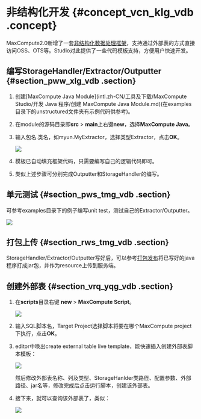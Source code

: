 # 非结构化开发 {#concept_vcn_klg_vdb .concept}

MaxCompute2.0新增了一套[非结构化数据处理框架](../../../../intl.zh-CN/用户指南/处理非结构化数据/访问OSS非结构化数据.md)，支持通过外部表的方式直接访问OSS、OTS等。Studio对此提供了一些代码模板支持，方便用户快速开发。

## 编写StorageHandler/Extractor/Outputter {#section_pww_xlg_vdb .section}

1.  创建[MaxCompute Java Module](intl.zh-CN/工具及下载/MaxCompute Studio/开发 Java 程序/创建 MaxCompute Java Module.md)\(在examples目录下的unstructured文件夹有示例代码供参考\)。
2.  在module的源码目录即**src** \> **main**上右键**new**，选择**MaxCompute Java**。
3.  输入包名.类名，如myun.MyExtractor，选择类型Extractor，点击**OK**。

    ![](http://static-aliyun-doc.oss-cn-hangzhou.aliyuncs.com/assets/img/12132/2044_zh-CN.png)

4.  模板已自动填充框架代码，只需要编写自己的逻辑代码即可。
5.  类似上述步骤可分别完成Outputter和StorageHandler的编写。

## 单元测试 {#section_pws_tmg_vdb .section}

可参考examples目录下的例子编写unit test，测试自己的Extractor/Outputter。

![](http://static-aliyun-doc.oss-cn-hangzhou.aliyuncs.com/assets/img/12132/2037_zh-CN.png)

## 打包上传 {#section_rws_tmg_vdb .section}

StorageHandler/Extractor/Outputter写好后，可以参考[打包发布](https://www.alibabacloud.com/help/doc-detail/50904.htm)将已写好的java程序打成jar包，并作为resource上传到服务端。

## 创建外部表 {#section_vrq_yqg_vdb .section}

1.  在**scripts**目录右键 **new** \> **MaxCompute Script**。

    ![](http://static-aliyun-doc.oss-cn-hangzhou.aliyuncs.com/assets/img/12132/2046_zh-CN.png)

2.  输入SQL脚本名，Target Project选择脚本将要在哪个MaxCompute project下执行，点击**OK**。
3.  editor中唤出create external table live template，能快速插入创建外部表脚本模板：

    ![](http://static-aliyun-doc.oss-cn-hangzhou.aliyuncs.com/assets/img/12132/2039_zh-CN.png)

    然后修改外部表名称、列及类型、StorageHanlder类路径、配置参数、外部路径、jar名等，修改完成后点击运行脚本，创建该外部表。

4.  接下来，就可以查询该外部表了，类似：

    ![](http://static-aliyun-doc.oss-cn-hangzhou.aliyuncs.com/assets/img/12132/2041_zh-CN.png)


